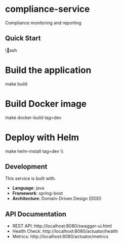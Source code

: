 ﻿# compliance-service

Compliance monitoring and reporting

## Quick Start

\\\ash
# Build the application
make build

# Build Docker image
make docker-build tag=dev

# Deploy with Helm
make helm-install tag=dev
\\\

## Development

This service is built with:
- **Language**: java
- **Framework**: spring-boot
- **Architecture**: Domain-Driven Design (DDD)

## API Documentation

- REST API: http://localhost:8080/swagger-ui.html
- Health Check: http://localhost:8080/actuator/health
- Metrics: http://localhost:8080/actuator/metrics
